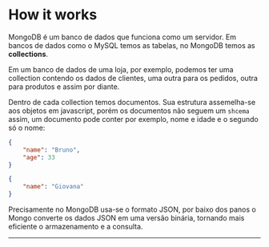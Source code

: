 # How it works
MongoDB é um banco de dados que funciona como um servidor. Em bancos de dados como o MySQL temos as tabelas, no MongoDB temos as **collections**.

Em um banco de dados de uma loja, por exemplo, podemos ter uma collection contendo os dados de clientes, uma outra para os pedidos, outra para produtos e assim por diante. 

Dentro de cada collection temos documentos. Sua estrutura assemelha-se aos objetos em javascript, porém os documentos não seguem um `shcema` assim, um documento pode conter por exemplo, nome e idade e o segundo só o nome:

``` json
{
	"name": "Bruno",
	"age": 33
}

{
	"name": "Giovana"
}
```

Precisamente no MongoDB usa-se o formato JSON, por baixo dos panos o Mongo converte os dados JSON em uma versão binária, tornando mais eficiente o armazenamento e a consulta. 

----
